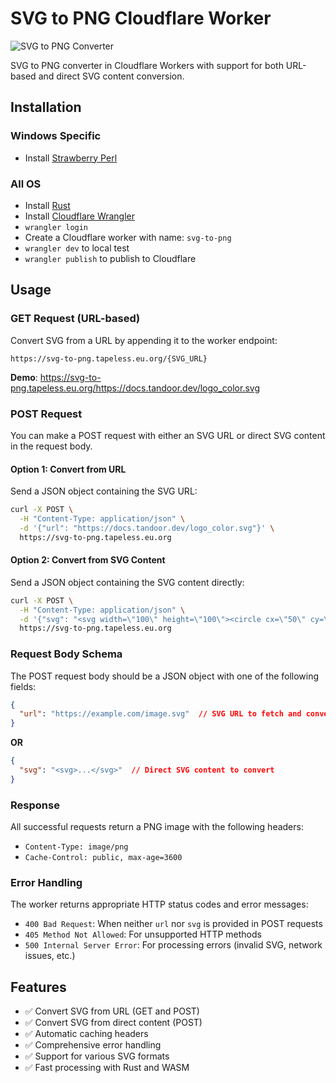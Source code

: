 # SVG to PNG Cloudflare Worker

![SVG to PNG Converter](https://user-images.githubusercontent.com/33700526/207815865-9b471652-5723-4d35-8847-dce0fb9701eb.png)

SVG to PNG converter in Cloudflare Workers with support for both URL-based and direct SVG content conversion.

## Installation

### Windows Specific
- Install [Strawberry Perl](https://strawberryperl.com/)

### All OS
- Install [Rust](https://www.rust-lang.org/tools/install)
- Install [Cloudflare Wrangler](https://developers.cloudflare.com/workers/cli-wrangler/install-update)
- `wrangler login`
- Create a Cloudflare worker with name: `svg-to-png`
- `wrangler dev` to local test
- `wrangler publish` to publish to Cloudflare

## Usage

### GET Request (URL-based)
Convert SVG from a URL by appending it to the worker endpoint:

```
https://svg-to-png.tapeless.eu.org/{SVG_URL}
```

**Demo**: https://svg-to-png.tapeless.eu.org/https://docs.tandoor.dev/logo_color.svg

### POST Request

You can make a POST request with either an SVG URL or direct SVG content in the request body.

#### Option 1: Convert from URL

Send a JSON object containing the SVG URL:

```bash
curl -X POST \
  -H "Content-Type: application/json" \
  -d '{"url": "https://docs.tandoor.dev/logo_color.svg"}' \
  https://svg-to-png.tapeless.eu.org
```

#### Option 2: Convert from SVG Content

Send a JSON object containing the SVG content directly:

```bash
curl -X POST \
  -H "Content-Type: application/json" \
  -d '{"svg": "<svg width=\"100\" height=\"100\"><circle cx=\"50\" cy=\"50\" r=\"40\" fill=\"red\"/></svg>"}' \
  https://svg-to-png.tapeless.eu.org
```

### Request Body Schema

The POST request body should be a JSON object with one of the following fields:

```json
{
  "url": "https://example.com/image.svg"  // SVG URL to fetch and convert
}
```

**OR**

```json
{
  "svg": "<svg>...</svg>"  // Direct SVG content to convert
}
```

### Response

All successful requests return a PNG image with the following headers:
- `Content-Type: image/png`
- `Cache-Control: public, max-age=3600`

### Error Handling

The worker returns appropriate HTTP status codes and error messages:
- `400 Bad Request`: When neither `url` nor `svg` is provided in POST requests
- `405 Method Not Allowed`: For unsupported HTTP methods
- `500 Internal Server Error`: For processing errors (invalid SVG, network issues, etc.)

## Features

- ✅ Convert SVG from URL (GET and POST)
- ✅ Convert SVG from direct content (POST)
- ✅ Automatic caching headers
- ✅ Comprehensive error handling
- ✅ Support for various SVG formats
- ✅ Fast processing with Rust and WASM
